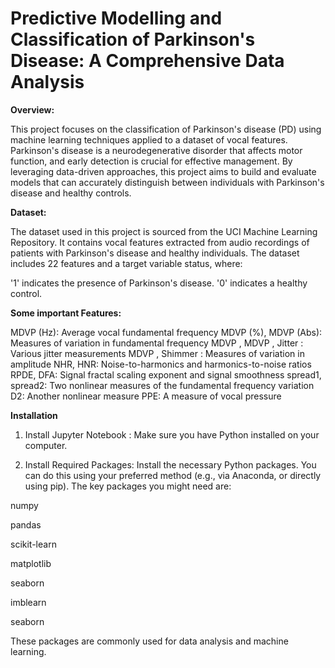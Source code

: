 # Predictive Modelling and Classification of Parkinson's Disease: A Comprehensive Data Analysis

**Overview:**

This project focuses on the classification of Parkinson's disease (PD) using machine learning techniques applied to a dataset of vocal features. Parkinson's disease is a neurodegenerative disorder that affects motor function, and early detection is crucial for effective management. By leveraging data-driven approaches, this project aims to build and evaluate models that can accurately distinguish between individuals with Parkinson's disease and healthy controls.

**Dataset:**

The dataset used in this project is sourced from the UCI Machine Learning Repository. It contains vocal features extracted from audio recordings of patients with Parkinson's disease and healthy individuals. The dataset includes 22 features and a target variable status, where:

'1' indicates the presence of Parkinson's disease.
'0' indicates a healthy control.

**Some important Features:**

MDVP
(Hz): Average vocal fundamental frequency
MDVP
(%), MDVP
(Abs): Measures of variation in fundamental frequency
MDVP
, MDVP
, Jitter
: Various jitter measurements
MDVP
, Shimmer
: Measures of variation in amplitude
NHR, HNR: Noise-to-harmonics and harmonics-to-noise ratios
RPDE, DFA: Signal fractal scaling exponent and signal smoothness
spread1, spread2: Two nonlinear measures of the fundamental frequency variation
D2: Another nonlinear measure
PPE: A measure of vocal pressure


**Installation**


1. Install Jupyter Notebook : Make sure you have Python installed on your computer.

2. Install Required Packages: Install the necessary Python packages. You can do this using your preferred method (e.g., via Anaconda, or directly using pip). The key packages you might need are:

numpy

pandas

scikit-learn

matplotlib

seaborn

imblearn

seaborn

These packages are commonly used for data analysis and machine learning.

